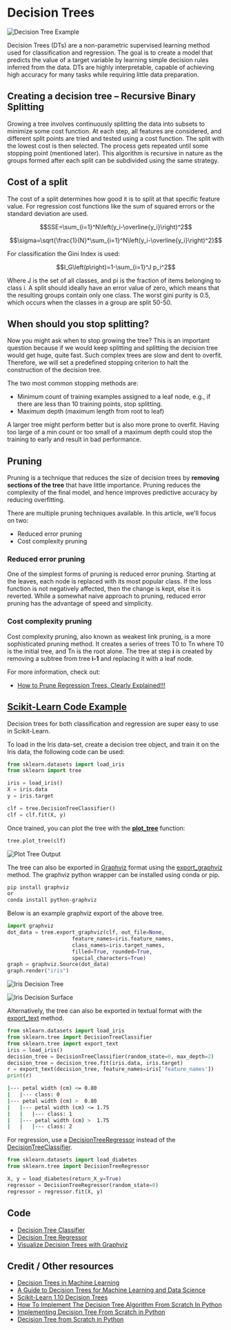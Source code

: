 # Decision Trees

![Decision Tree Example](doc/iris_decision_tree.png)

Decision Trees (DTs) are a non-parametric supervised learning method used for classification and regression. The goal is to create a model that predicts the value of a target variable by learning simple decision rules inferred from the data. DTs are highly interpretable, capable of achieving high accuracy for many tasks while requiring little data preparation.

## Creating a decision tree – Recursive Binary Splitting

Growing a tree involves continuously splitting the data into subsets to minimize some cost function. At each step, all features are considered, and different split points are tried and tested using a cost function. The split with the lowest cost is then selected. The process gets repeated until some stopping point (mentioned later). This algorithm is recursive in nature as the groups formed after each split can be subdivided using the same strategy.

## Cost of a split

The cost of a split determines how good it is to split at that specific feature value. For regression cost functions like the sum of squared errors or the standard deviation are used.

$$SSE=\sum_{i=1}^N\left(y_i-\overline{y_i}\right)^2$$

$$\sigma=\sqrt{\frac{1}{N}*\sum_{i=1}^N\left(y_i-\overline{y_i}\right)^2}$$

For classification the Gini Index is used:

$$I_G\left(p\right)=1-\sum_{i=1}^J p_i^2$$

Where J is the set of all classes, and pi is the fraction of items belonging to class i. A split should ideally have an error value of zero, which means that the resulting groups contain only one class. The worst gini purity is 0.5, which occurs when the classes in a group are split 50-50.

## When should you stop splitting?

Now you might ask when to stop growing the tree? This is an important question because if we would keep splitting and splitting the decision tree would get huge, quite fast. Such complex trees are slow and dent to overfit. Therefore, we will set a predefined stopping criterion to halt the construction of the decision tree.

The two most common stopping methods are:

- Minimum count of training examples assigned to a leaf node, e.g., if there are less than 10 training points, stop splitting.
- Maximum depth (maximum length from root to leaf)

A larger tree might perform better but is also more prone to overfit. Having too large of a min count or too small of a maximum depth could stop the training to early and result in bad performance.

## Pruning

Pruning is a technique that reduces the size of decision trees by **removing sections of the tree** that have little importance. Pruning reduces the complexity of the final model, and hence improves predictive accuracy by reducing overfitting.

There are multiple pruning techniques available. In this article, we'll focus on two:

- Reduced error pruning
- Cost complexity pruning

### Reduced error pruning

One of the simplest forms of pruning is reduced error pruning. Starting at the leaves, each node is replaced with its most popular class. If the loss function is not negatively affected, then the change is kept, else it is reverted. While a somewhat naive approach to pruning, reduced error pruning has the advantage of speed and simplicity.

### Cost complexity pruning

Cost complexity pruning, also known as weakest link pruning, is a more sophisticated pruning method. It creates a series of trees T0 to Tn where T0 is the initial tree, and Tn is the root alone. The tree at step **i** is created by removing a subtree from tree **i-1** and replacing it with a leaf node.

For more information, check out:

- [How to Prune Regression Trees, Clearly Explained!!!](https://youtu.be/D0efHEJsfHo)

## [Scikit-Learn Code Example](https://scikit-learn.org/stable/modules/tree.html)

Decision trees for both classification and regression are super easy to use in Scikit-Learn.

To load in the Iris data-set, create a decision tree object, and train it on the Iris data, the following code can be used:

```python
from sklearn.datasets import load_iris
from sklearn import tree

iris = load_iris()
X = iris.data
y = iris.target

clf = tree.DecisionTreeClassifier()
clf = clf.fit(X, y)
```

Once trained, you can plot the tree with the [**plot_tree**](https://scikit-learn.org/stable/modules/generated/sklearn.tree.plot_tree.html#sklearn.tree.plot_tree) function:

```python
tree.plot_tree(clf)
```

![Plot Tree Output](doc/plot_tree.png)

The tree can also be exported in [Graphviz](https://www.graphviz.org/) format using the [export_graphviz](https://scikit-learn.org/stable/modules/generated/sklearn.tree.export_graphviz.html#sklearn.tree.export_graphviz) method. The graphviz python wrapper can be installed using conda or pip.

```bash
pip install graphviz
or
conda install python-graphviz
```

Below is an example graphviz export of the above tree.

```python
import graphviz
dot_data = tree.export_graphviz(clf, out_file=None,
                     feature_names=iris.feature_names,
                     class_names=iris.target_names,
                     filled=True, rounded=True,
                     special_characters=True)
graph = graphviz.Source(dot_data)
graph.render("iris")
```

![Iris Decision Tree](doc/iris_decision_tree.png)

![Iris Decision Surface](doc/iris_decision_surface.png)

Alternatively, the tree can also be exported in textual format with the [export_text](https://scikit-learn.org/stable/modules/generated/sklearn.tree.export_text.html#sklearn.tree.export_text) method.

```python
from sklearn.datasets import load_iris
from sklearn.tree import DecisionTreeClassifier
from sklearn.tree import export_text
iris = load_iris()
decision_tree = DecisionTreeClassifier(random_state=0, max_depth=2)
decision_tree = decision_tree.fit(iris.data, iris.target)
r = export_text(decision_tree, feature_names=iris['feature_names'])
print(r)
```

```bash
|--- petal width (cm) <= 0.80
|   |--- class: 0
|--- petal width (cm) >  0.80
|   |--- petal width (cm) <= 1.75
|   |   |--- class: 1
|   |--- petal width (cm) >  1.75
|   |   |--- class: 2
```

For regression, use a [DecisionTreeRegressor](https://scikit-learn.org/stable/modules/generated/sklearn.tree.DecisionTreeRegressor.html#sklearn.tree.DecisionTreeRegressor) instead of the [DecisionTreeClassifier](https://scikit-learn.org/stable/modules/generated/sklearn.tree.DecisionTreeClassifier.html#sklearn.tree.DecisionTreeClassifier).

```python
from sklearn.datasets import load_diabetes
from sklearn.tree import DecisionTreeRegressor

X, y = load_diabetes(return_X_y=True)
regressor = DecisionTreeRegressor(random_state=0)
regressor = regressor.fit(X, y)
```

## Code

- [Decision Tree Classifier](code/decision_tree_classification.py)
- [Decision Tree Regressor](code/decision_tree_regression.py)
- [Visualize Decision Trees with Graphviz](code/visualize_decision_trees_with_graphviz.py)

## Credit / Other resources

- [Decision Trees in Machine Learning](https://towardsdatascience.com/decision-trees-in-machine-learning-641b9c4e8052)
- [A Guide to Decision Trees for Machine Learning and Data Science](https://towardsdatascience.com/a-guide-to-decision-trees-for-machine-learning-and-data-science-fe2607241956)
- [Scikit-Learn 1.10 Decision Trees](https://scikit-learn.org/stable/modules/tree.html)
- [How To Implement The Decision Tree Algorithm From Scratch In Python](https://machinelearningmastery.com/implement-decision-tree-algorithm-scratch-python/)
- [Implementing Decision Tree From Scratch in Python](https://medium.com/@penggongting/implementing-decision-tree-from-scratch-in-python-c732e7c69aea)
- [Decision Tree from Scratch in Python](https://towardsdatascience.com/decision-tree-from-scratch-in-python-46e99dfea775)
